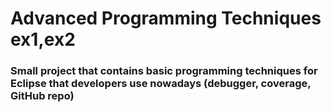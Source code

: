 # Advanced Programming Techniques ex1,ex2
### Small project that contains basic programming techniques for Eclipse that developers use nowadays (debugger, coverage, GitHub repo)
